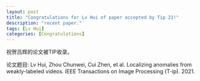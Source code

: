 ```yaml
---
layout: post
title: "Congratulations for Lv Hui of paper accepted by Tip 21!"
description: "recent paper."
tags: [Lv Hui]
categories: [Congratulations]
---
```

祝贺吕辉的论文被TIP收录。

论文题目: Lv Hui, Zhou Chunwei, Cui Zhen, et al. Localizing anomalies from weakly-labeled videos. IEEE Transactions on Image Processing (T-ip). 2021. 


